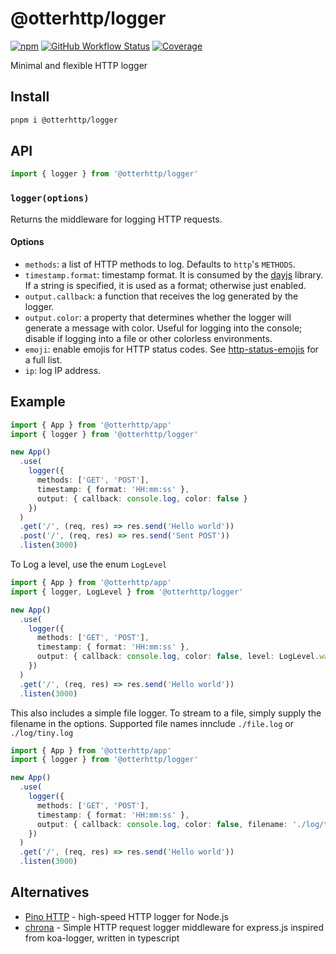 # @otterhttp/logger

[![npm][npm-img]][npm-url]
[![GitHub Workflow Status][gh-actions-img]][github-actions]
[![Coverage][cov-img]][cov-url]

Minimal and flexible HTTP logger

## Install

```sh
pnpm i @otterhttp/logger
```

## API

```ts
import { logger } from '@otterhttp/logger'
```

### `logger(options)`

Returns the middleware for logging HTTP requests.

#### Options

- `methods`: a list of HTTP methods to log. Defaults to `http`'s `METHODS`.
- `timestamp.format`: timestamp format. It is consumed by the [dayjs](https://day.js.org) library. If a string is specified, it is used as a format; otherwise just enabled.
- `output.callback`: a function that receives the log generated by the logger.
- `output.color`: a property that determines whether the logger will generate a message with color. Useful for logging into the console; disable if logging into a file or other colorless environments.
- `emoji`: enable emojis for HTTP status codes. See [http-status-emojis](https://github.com/bendrucker/http-status-emojis/blob/master/index.js) for a full list.
- `ip`: log IP address.

## Example

```ts
import { App } from '@otterhttp/app'
import { logger } from '@otterhttp/logger'

new App()
  .use(
    logger({
      methods: ['GET', 'POST'],
      timestamp: { format: 'HH:mm:ss' },
      output: { callback: console.log, color: false }
    })
  )
  .get('/', (req, res) => res.send('Hello world'))
  .post('/', (req, res) => res.send('Sent POST'))
  .listen(3000)
```

To Log a level, use the enum `LogLevel`

```ts
import { App } from '@otterhttp/app'
import { logger, LogLevel } from '@otterhttp/logger'

new App()
  .use(
    logger({
      methods: ['GET', 'POST'],
      timestamp: { format: 'HH:mm:ss' },
      output: { callback: console.log, color: false, level: LogLevel.warn }
    })
  )
  .get('/', (req, res) => res.send('Hello world'))
  .listen(3000)
```

This also includes a simple file logger. To stream to a file, simply supply the filename in the options. Supported file names innclude
`./file.log` or `./log/tiny.log`

```ts
import { App } from '@otterhttp/app'
import { logger } from '@otterhttp/logger'

new App()
  .use(
    logger({
      methods: ['GET', 'POST'],
      timestamp: { format: 'HH:mm:ss' },
      output: { callback: console.log, color: false, filename: './log/tiny.log' }
    })
  )
  .get('/', (req, res) => res.send('Hello world'))
  .listen(3000)
```

## Alternatives

- [Pino HTTP](https://github.com/pinojs/pino-http) - high-speed HTTP logger for Node.js
- [chrona](https://github.com/xambassador/chrona) - Simple HTTP request logger middleware for express.js inspired from koa-logger, written in typescript

[npm-url]: https://npmjs.com/package/@otterhttp/logger
[npm-img]: https://img.shields.io/npm/dt/@otterhttp/logger?style=for-the-badge&color=blueviolet
[github-actions]: https://github.com/OtterJS/otterhttp-logger/actions
[gh-actions-img]: https://img.shields.io/github/actions/workflow/status/OtterJS/otterhttp-logger/main.yml?branch=main&style=for-the-badge&color=blueviolet&label=&logo=github
[cov-url]: https://coveralls.io/github/OtterJS/otterhttp-logger
[cov-img]: https://img.shields.io/coveralls/github/OtterJS/otterhttp-logger?style=for-the-badge&color=blueviolet
